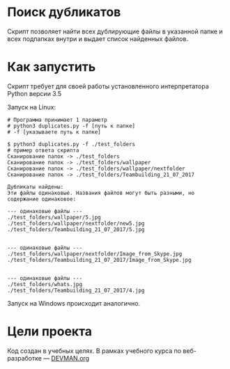 # Поиск дубликатов

Скрипт позволяет найти всех дублирующие файлы в указанной папке и всех подпапках внутри и выдает список найденных файлов.

# Как запустить

Скрипт требует для своей работы установленного интерпретатора Python версии 3.5

Запуск на Linux:

```#!bash
# Программа принимает 1 параметр
# python3 duplicates.py -f [путь к папке]
# -f [указываете путь к папке]

$ python3 duplicates.py -f ./test_folders
# пример ответа скрипта
Сканирование папок -> ./test_folders
Сканирование папок -> ./test_folders/wallpaper
Сканирование папок -> ./test_folders/wallpaper/nextfolder
Сканирование папок -> ./test_folders/Teambuilding_21_07_2017

Дубликаты найдены:
Эти файлы одинаковые. Названия файлов могут быть разными, но содержание одинаковое:

--- одинаковые файлы ---
./test_folders/wallpaper/5.jpg
./test_folders/wallpaper/nextfolder/new5.jpg
./test_folders/Teambuilding_21_07_2017/5.jpg


--- одинаковые файлы ---
./test_folders/wallpaper/nextfolder/Image_from_Skype.jpg
./test_folders/Teambuilding_21_07_2017/Image_from_Skype.jpg


--- одинаковые файлы ---
./test_folders/whats.jpg
./test_folders/Teambuilding_21_07_2017/4.jpg

```

Запуск на Windows происходит аналогично.

# Цели проекта

Код создан в учебных целях. В рамках учебного курса по веб-разработке ― [DEVMAN.org](https://devman.org)
